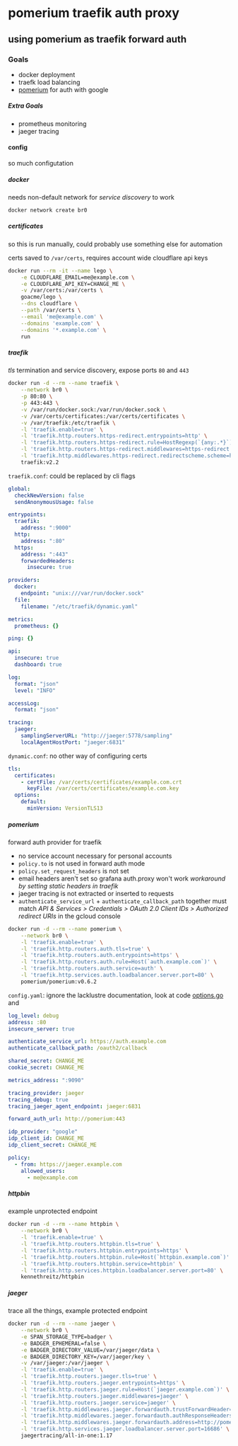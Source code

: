 # pomerium traefik auth proxy

## using pomerium as traefik forward auth


### Goals

- docker deployment
- traefk load balancing
- [pomerium](https://pomerium.io) for auth with google

##### _Extra_ Goals

- prometheus monitoring
- jaeger tracing

#### config

so much configutation

##### docker

needs non-default network for _service discovery_ to work

```bash
docker network create br0
```

##### certificates

so this is run manually,
could probably use something else for automation

certs saved to `/var/certs`, requires account wide cloudflare api keys

```bash
docker run --rm -it --name lego \
    -e CLOUDFLARE_EMAIL=me@example.com \
    -e CLOUDFLARE_API_KEY=CHANGE_ME \
    -v /var/certs:/var/certs \
    goacme/lego \
    --dns cloudflare \
    --path /var/certs \
    --email 'me@example.com' \
    --domains 'example.com' \
    --domains '*.example.com' \
    run
```

##### traefik

_tls_ termination and service discovery, expose ports `80` and `443`

```bash
docker run -d --rm --name traefik \
    --network br0 \
    -p 80:80 \
    -p 443:443 \
    -v /var/run/docker.sock:/var/run/docker.sock \
    -v /var/certs/certificates:/var/certs/certificates \
    -v /var/traefik:/etc/traefik \
    -l 'traefik.enable=true' \
    -l 'traefik.http.routers.https-redirect.entrypoints=http' \
    -l 'traefik.http.routers.https-redirect.rule=HostRegexp(`{any:.*}`)' \
    -l 'traefik.http.routers.https-redirect.middlewares=https-redirect' \
    -l 'traefik.http.middlewares.https-redirect.redirectscheme.scheme=https' \
    traefik:v2.2
```

`traefik.conf`: could be replaced by cli flags

```yaml
global:
  checkNewVersion: false
  sendAnonymousUsage: false

entrypoints:
  traefik:
    address: ":9000"
  http:
    address: ":80"
  https:
    address: ":443"
    forwardedHeaders:
      insecure: true

providers:
  docker:
    endpoint: "unix:///var/run/docker.sock"
  file:
    filename: "/etc/traefik/dynamic.yaml"

metrics:
  prometheus: {}

ping: {}

api:
  insecure: true
  dashboard: true

log:
  format: "json"
  level: "INFO"

accessLog:
  format: "json"

tracing:
  jaeger:
    samplingServerURL: "http://jaeger:5778/sampling"
    localAgentHostPort: "jaeger:6831"
```

`dynamic.conf`: no other way of configuring certs

```yaml
tls:
  certificates:
    - certFile: /var/certs/certificates/example.com.crt
      keyFile: /var/certs/certificates/example.com.key
  options:
    default:
      minVersion: VersionTLS13
```

##### pomerium

forward auth provider for traefik

- no service account necessary for personal accounts
- `policy.to` is not used in forward auth mode
- `policy.set_request_headers` is not set
- email headers aren't set so grafana auth.proxy won't work
  _workaround by setting static headers in traefik_
- jaeger tracing is not extracted or inserted to requests
- `authenticate_service_url` + `authenticate_callback_path` together must match
  _API & Services > Credentials > OAuth 2.0 Client IDs > Authorized redirect URIs_
  in the gcloud console

```bash
docker run -d --rm --name pomerium \
    --network br0 \
    -l 'traefik.enable=true' \
    -l 'traefik.http.routers.auth.tls=true' \
    -l 'traefik.http.routers.auth.entrypoints=https' \
    -l 'traefik.http.routers.auth.rule=Host(`auth.example.com`)' \
    -l 'traefik.http.routers.auth.service=auth' \
    -l 'traefik.http.services.auth.loadbalancer.server.port=80' \
    pomerium/pomerium:v0.6.2
```

`config.yaml`: ignore the lacklustre documentation, look at code
[options.go](https://github.com/pomerium/pomerium/blob/master/config/options.go)
and

```yaml
log_level: debug
address: :80
insecure_server: true

authenticate_service_url: https://auth.example.com
authenticate_callback_path: /oauth2/callback

shared_secret: CHANGE_ME
cookie_secret: CHANGE_ME

metrics_address: ":9090"

tracing_provider: jaeger
tracing_debug: true
tracing_jaeger_agent_endpoint: jaeger:6831

forward_auth_url: http://pomerium:443

idp_provider: "google"
idp_client_id: CHANGE_ME
idp_client_secret: CHANGE_ME

policy:
  - from: https://jaeger.example.com
    allowed_users:
      - me@example.com
```

##### httpbin

example unprotected endpoint

```bash
docker run -d --rm --name httpbin \
    --network br0 \
    -l 'traefik.enable=true' \
    -l 'traefik.http.routers.httpbin.tls=true' \
    -l 'traefik.http.routers.httpbin.entrypoints=https' \
    -l 'traefik.http.routers.httpbin.rule=Host(`httpbin.example.com`)' \
    -l 'traefik.http.routers.httpbin.service=httpbin' \
    -l 'traefik.http.services.httpbin.loadbalancer.server.port=80' \
    kennethreitz/httpbin
```

##### jaeger

trace all the things,
example protected endpoint

```bash
docker run -d --rm --name jaeger \
    --network br0 \
    -e SPAN_STORAGE_TYPE=badger \
    -e BADGER_EPHEMERAL=false \
    -e BADGER_DIRECTORY_VALUE=/var/jaeger/data \
    -e BADGER_DIRECTORY_KEY=/var/jaeger/key \
    -v /var/jaeger:/var/jaeger \
    -l 'traefik.enable=true' \
    -l 'traefik.http.routers.jaeger.tls=true' \
    -l 'traefik.http.routers.jaeger.entrypoints=https' \
    -l 'traefik.http.routers.jaeger.rule=Host(`jaeger.example.com`)' \
    -l 'traefik.http.routers.jaeger.middlewares=jaeger' \
    -l 'traefik.http.routers.jaeger.service=jaeger' \
    -l 'traefik.http.middlewares.jaeger.forwardauth.trustForwardHeader=true' \
    -l 'traefik.http.middlewares.jaeger.forwardauth.authResponseHeaders=x-pomerium-jwt-assertion' \
    -l 'traefik.http.middlewares.jaeger.forwardauth.address=http://pomerium:443/?uri=https://jaeger.example.com' \
    -l 'traefik.http.services.jaeger.loadbalancer.server.port=16686' \
    jaegertracing/all-in-one:1.17
```

